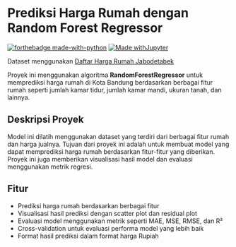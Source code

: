 # Prediksi Harga Rumah dengan Random Forest Regressor

[![forthebadge made-with-python](http://ForTheBadge.com/images/badges/made-with-python.svg)](https://www.python.org/)
[![Made withJupyter](https://img.shields.io/badge/Made%20with-Jupyter-orange?style=for-the-badge&logo=Jupyter)](https://jupyter.org/try)

Dataset menggunakan [Daftar Harga Rumah Jabodetabek](https://www.kaggle.com/datasets/nafisbarizki/daftar-harga-rumah-jabodetabek)

Proyek ini menggunakan algoritma **RandomForestRegressor** untuk memprediksi harga rumah di Kota Bandung berdasarkan berbagai fitur rumah seperti jumlah kamar tidur, jumlah kamar mandi, ukuran tanah, dan lainnya.

## Deskripsi Proyek

Model ini dilatih menggunakan dataset yang terdiri dari berbagai fitur rumah dan harga jualnya. Tujuan dari proyek ini adalah untuk membuat model yang dapat memprediksi harga rumah berdasarkan fitur-fitur yang diberikan. Proyek ini juga memberikan visualisasi hasil model dan evaluasi menggunakan metrik regresi.

## Fitur

- Prediksi harga rumah berdasarkan berbagai fitur
- Visualisasi hasil prediksi dengan scatter plot dan residual plot
- Evaluasi model menggunakan metrik seperti MAE, MSE, RMSE, dan R²
- Cross-validation untuk evaluasi performa model yang lebih baik
- Format hasil prediksi dalam format harga Rupiah
